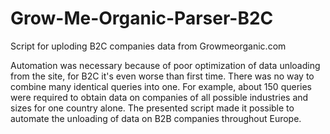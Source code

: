 # Grow-Me-Organic-Parser-B2C
Script for uploding B2C companies data from Growmeorganic.com

Automation was necessary because of poor optimization of data unloading from the site, for B2C it's even worse than first time. There was no way to combine many identical queries into one. For example, about 150 queries were required to obtain data on companies of all possible industries and sizes for one country alone. The presented script made it possible to automate the unloading of data on B2B companies throughout Europe. 
